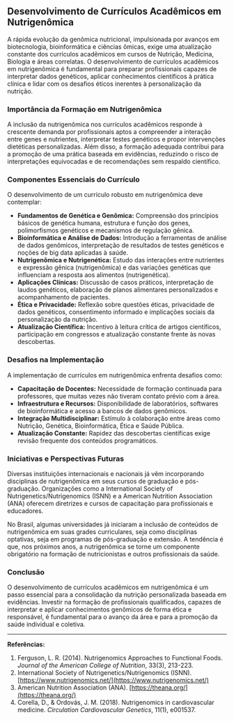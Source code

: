 
## Desenvolvimento de Currículos Acadêmicos em Nutrigenômica

A rápida evolução da genômica nutricional, impulsionada por avanços em biotecnologia, bioinformática e ciências ômicas, exige uma atualização constante dos currículos acadêmicos em cursos de Nutrição, Medicina, Biologia e áreas correlatas. O desenvolvimento de currículos acadêmicos em nutrigenômica é fundamental para preparar profissionais capazes de interpretar dados genéticos, aplicar conhecimentos científicos à prática clínica e lidar com os desafios éticos inerentes à personalização da nutrição.

### Importância da Formação em Nutrigenômica

A inclusão da nutrigenômica nos currículos acadêmicos responde à crescente demanda por profissionais aptos a compreender a interação entre genes e nutrientes, interpretar testes genéticos e propor intervenções dietéticas personalizadas. Além disso, a formação adequada contribui para a promoção de uma prática baseada em evidências, reduzindo o risco de interpretações equivocadas e de recomendações sem respaldo científico.

### Componentes Essenciais do Currículo

O desenvolvimento de um currículo robusto em nutrigenômica deve contemplar:

- **Fundamentos de Genética e Genômica:** Compreensão dos princípios básicos de genética humana, estrutura e função dos genes, polimorfismos genéticos e mecanismos de regulação gênica.
- **Bioinformática e Análise de Dados:** Introdução a ferramentas de análise de dados genômicos, interpretação de resultados de testes genéticos e noções de big data aplicadas à saúde.
- **Nutrigenômica e Nutrigenética:** Estudo das interações entre nutrientes e expressão gênica (nutrigenômica) e das variações genéticas que influenciam a resposta aos alimentos (nutrigenética).
- **Aplicações Clínicas:** Discussão de casos práticos, interpretação de laudos genéticos, elaboração de planos alimentares personalizados e acompanhamento de pacientes.
- **Ética e Privacidade:** Reflexão sobre questões éticas, privacidade de dados genéticos, consentimento informado e implicações sociais da personalização da nutrição.
- **Atualização Científica:** Incentivo à leitura crítica de artigos científicos, participação em congressos e atualização constante frente às novas descobertas.

### Desafios na Implementação

A implementação de currículos em nutrigenômica enfrenta desafios como:

- **Capacitação de Docentes:** Necessidade de formação continuada para professores, que muitas vezes não tiveram contato prévio com a área.
- **Infraestrutura e Recursos:** Disponibilidade de laboratórios, softwares de bioinformática e acesso a bancos de dados genômicos.
- **Integração Multidisciplinar:** Estímulo à colaboração entre áreas como Nutrição, Genética, Bioinformática, Ética e Saúde Pública.
- **Atualização Constante:** Rapidez das descobertas científicas exige revisão frequente dos conteúdos programáticos.

### Iniciativas e Perspectivas Futuras

Diversas instituições internacionais e nacionais já vêm incorporando disciplinas de nutrigenômica em seus cursos de graduação e pós-graduação. Organizações como a International Society of Nutrigenetics/Nutrigenomics (ISNN) e a American Nutrition Association (ANA) oferecem diretrizes e cursos de capacitação para profissionais e educadores.

No Brasil, algumas universidades já iniciaram a inclusão de conteúdos de nutrigenômica em suas grades curriculares, seja como disciplinas optativas, seja em programas de pós-graduação e extensão. A tendência é que, nos próximos anos, a nutrigenômica se torne um componente obrigatório na formação de nutricionistas e outros profissionais da saúde.

### Conclusão

O desenvolvimento de currículos acadêmicos em nutrigenômica é um passo essencial para a consolidação da nutrição personalizada baseada em evidências. Investir na formação de profissionais qualificados, capazes de interpretar e aplicar conhecimentos genômicos de forma ética e responsável, é fundamental para o avanço da área e para a promoção da saúde individual e coletiva.

---
**Referências:**

1. Ferguson, L. R. (2014). Nutrigenomics Approaches to Functional Foods. *Journal of the American College of Nutrition*, 33(3), 213-223.
2. International Society of Nutrigenetics/Nutrigenomics (ISNN). [https://www.nutrigenomics.net/](https://www.nutrigenomics.net/)
3. American Nutrition Association (ANA). [https://theana.org/](https://theana.org/)
4. Corella, D., & Ordovás, J. M. (2018). Nutrigenomics in cardiovascular medicine. *Circulation Cardiovascular Genetics*, 11(1), e001537.
```
